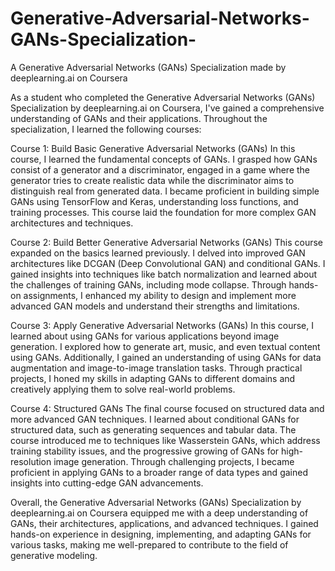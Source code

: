 # Generative-Adversarial-Networks-GANs-Specialization-
A Generative Adversarial Networks (GANs) Specialization made by deeplearning.ai on Coursera

As a student who completed the Generative Adversarial Networks (GANs) Specialization by deeplearning.ai on Coursera, I've gained a comprehensive understanding of GANs and their applications. Throughout the specialization, I learned the following courses:

Course 1: Build Basic Generative Adversarial Networks (GANs)
In this course, I learned the fundamental concepts of GANs. I grasped how GANs consist of a generator and a discriminator, engaged in a game where the generator tries to create realistic data while the discriminator aims to distinguish real from generated data. I became proficient in building simple GANs using TensorFlow and Keras, understanding loss functions, and training processes. This course laid the foundation for more complex GAN architectures and techniques.

Course 2: Build Better Generative Adversarial Networks (GANs)
This course expanded on the basics learned previously. I delved into improved GAN architectures like DCGAN (Deep Convolutional GAN) and conditional GANs. I gained insights into techniques like batch normalization and learned about the challenges of training GANs, including mode collapse. Through hands-on assignments, I enhanced my ability to design and implement more advanced GAN models and understand their strengths and limitations.

Course 3: Apply Generative Adversarial Networks (GANs)
In this course, I learned about using GANs for various applications beyond image generation. I explored how to generate art, music, and even textual content using GANs. Additionally, I gained an understanding of using GANs for data augmentation and image-to-image translation tasks. Through practical projects, I honed my skills in adapting GANs to different domains and creatively applying them to solve real-world problems.

Course 4: Structured GANs
The final course focused on structured data and more advanced GAN techniques. I learned about conditional GANs for structured data, such as generating sequences and tabular data. The course introduced me to techniques like Wasserstein GANs, which address training stability issues, and the progressive growing of GANs for high-resolution image generation. Through challenging projects, I became proficient in applying GANs to a broader range of data types and gained insights into cutting-edge GAN advancements.

Overall, the Generative Adversarial Networks (GANs) Specialization by deeplearning.ai on Coursera equipped me with a deep understanding of GANs, their architectures, applications, and advanced techniques. I gained hands-on experience in designing, implementing, and adapting GANs for various tasks, making me well-prepared to contribute to the field of generative modeling.
